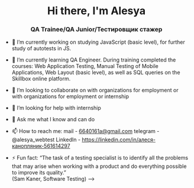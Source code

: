 <h1 align="center"> Hi there, I'm Alesya </h1>
<h3 align="center"> QA Trainee/QA Junior/Тестировщик стажер </h3>


- 🔭 I’m currently working on studying JavaScript (basic level), for further study of autotests in JS.

- 🌱 I’m currently learning QA Engineer. During training completed the courses: Web Application Testing, Manual Testing of Mobile Applications, Web Layout (basic level), as well as SQL queries on the Skillbox online platform.

- 👯 I’m looking to collaborate on with organizations for employment or with organizations for employment or internship

- 🤔 I’m looking for help with internship

- 💬 Ask me what I know and can do

- 📫 How to reach me:
  mail - 6640161a@gmail.com
  telegram - @alesya_webtest
  LinkedIn - https://linkedin.com/in/алеся-канопляник-561614297

- ⚡ Fun fact: “The task of a testing specialist is to identify all the problems that may arise when working with a product and do everything possible to improve its quality.”  
(Sam Kaner, Software Testing)
-->
